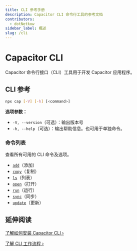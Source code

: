 ```yaml
---
title: CLI 参考手册
description: Capacitor CLI 命令行工具的参考文档
contributors:
  - dotNetkow
sidebar_label: 概述
slug: /cli
---
```


# Capacitor CLI

Capacitor 命令行接口（CLI）工具用于开发 Capacitor 应用程序。

## CLI 参考

```bash
npx cap [-V] [-h] [<command>]
```

<strong>选项参数：</strong>

- `-V, --version`（可选）：输出版本号
- `-h, --help`（可选）：输出帮助信息。也可用于单独命令。

### 命令列表

查看所有可用的 CLI 命令及选项。

- [`add`](/cli/commands/add.md)（添加）
- [`copy`](/cli/commands/copy.md)（复制）
- [`ls`](/cli/commands/ls.md)（列表）
- [`open`](/cli/commands/open.md)（打开）
- [`run`](/cli/commands/run.md)（运行）
- [`sync`](/cli/commands/sync.md)（同步）
- [`update`](/cli/commands/update.md)（更新）

## 延伸阅读

[了解如何安装 Capacitor CLI &#8250;](/main/getting-started/installation.md)

[了解 CLI 工作流程 &#8250;](/main/basics/workflow.md)
